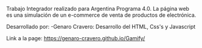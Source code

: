 Trabajo Integrador realizado para Argentina Programa 4.0.
La página web es una simulación de un e-commerce de venta de productos de electrónica.

Desarrollado por:
-Genaro Cravero: Desarrollo del HTML, Css's y Javascript

Link a la page:
https://genaro-cravero.github.io/Gamify/
